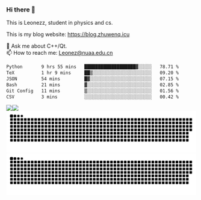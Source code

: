### Hi there 👋

<!--
**Leonezz/Leonezz** is a ✨ _special_ ✨ repository because its `README.md` (this file) appears on your GitHub profile.

Here are some ideas to get you started:

-->

This is Leonezz, student in physics and cs.

This is my blog website: https://blog.zhuwenq.icu

💬 Ask me about C++/Qt. \
📫 How to reach me: Leonez@nuaa.edu.cn

<!--START_SECTION:waka-->

```text
Python       9 hrs 55 mins   ███████████████████▓░░░░░   78.71 %
TeX          1 hr 9 mins     ██▒░░░░░░░░░░░░░░░░░░░░░░   09.20 %
JSON         54 mins         █▓░░░░░░░░░░░░░░░░░░░░░░░   07.15 %
Bash         21 mins         ▓░░░░░░░░░░░░░░░░░░░░░░░░   02.85 %
Git Config   11 mins         ▒░░░░░░░░░░░░░░░░░░░░░░░░   01.56 %
CSV          3 mins          ░░░░░░░░░░░░░░░░░░░░░░░░░   00.42 %
```

<!--END_SECTION:waka-->

<img align="left" src="https://github-readme-stats.vercel.app/api?username=Leonezz&count_private=true&show_icons=true&include_all_commits=true&theme=vue"/>
<img align="left" src="https://github-readme-stats.vercel.app/api/top-langs/?username=Leonezz&hide=TeX&layout=compact&theme=vue"/>

![GitHub Snake Light](https://raw.githubusercontent.com/Leonezz/Leonezz/output/github-contribution-grid-snake-light.svg#gh-light-mode-only)![GitHub Snake dark](https://raw.githubusercontent.com/Leonezz/Leonezz/output/github-contribution-grid-snake-dark.svg#gh-dark-mode-only)
